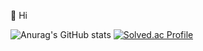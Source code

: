 👋 Hi

![Anurag's GitHub stats](https://github-readme-stats.vercel.app/api?username=smart-sangmin&show_icons=true&theme=dark)
[![Solved.ac Profile](http://mazassumnida.wtf/api/v2/generate_badge?boj=이름)](https://solved.ac/sangminnim/)
<!---
smart-sangmin/smart-sangmin is a ✨ special ✨ repository because its `README.md` (this file) appears on your GitHub profile.
You can click the Preview link to take a look at your changes.
--->
